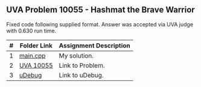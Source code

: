 ## UVA Problem 10055 - Hashmat the Brave Warrior

Fixed code following supplied format. Answer was accepted via UVA judge with 0.630 run time.

|  #  | Folder Link | Assignment Description |
| :-: | ----------- | ---------------------- |
| 1  |  [main.cpp](https://github.com/aelious/4883-Prog-Tech/blob/main/Assignments/UVA%20Problems/10055/main.cpp) | My solution.  |
| 2  | [UVA 10055](https://onlinejudge.org/index.php?option=com_onlinejudge&Itemid=8&page=show_problem&problem=996)  |  Link to Problem. |
| 3  | [uDebug](https://www.udebug.com/UVa/10055)  |  Link to uDebug. |




